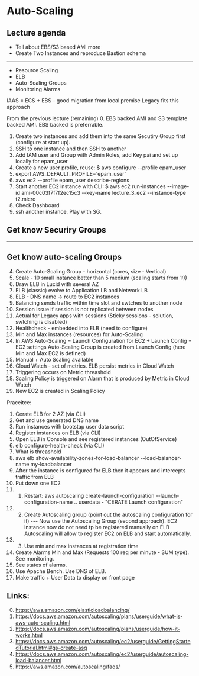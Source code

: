 # Auto-Scaling

## Lecture agenda

  * Tell about EBS/S3 based AMI more
  * Create Two Instances and reproduce Bastion schema    
  ---
  * Resource Scaling
  * ELB
  * Auto-Scaling Groups
  * Monitoring Alarms

IAAS = ECS + EBS - good migration from local premise
Legacy fits this approach

From the previous lecture (remaining)
0. EBS backed AMI and S3 template backed AMI. EBS backed is preferrable.
1. Create two instances and add them into the same Secutiry Group first (configure at start up).
2. SSH to one instance and then SSH to another
3. Add IAM user and Group with Admin Roles, add Key pai and set up locally for epam_user
4. Create a new user profile, reuse: $ aws configure --profile epam_user
5. export AWS_DEFAULT_PROFILE='epam_user'
6. aws ec2 --profile epam_user describe-regions
7. Start another EC2 instance with CLI:
$ aws ec2 run-instances --image-id ami-00c03f7f7f2ec15c3 --key-name lecture_3_ec2 --instance-type t2.micro
8. Check Dashboard
10. ssh another instance. Play with SG.


## Get know Securiry Groups
---

## Get know auto-scaling Groups
4. Create Auto-Scaling Group - horizontal (cores, size - Vertical)
5. Scale - 10 small instance better than 5 medium (scaling starts from 1:))
6. Draw ELB in Lucid with several AZ
7. ELB (classic) evolve to Application LB and Network LB
8. ELB - DNS name -> route to EC2 instances
9. Balancing sends traffic within time slot and swtches to another node
10. Session issue if session is not replicated between nodes
11. Actual for Legacy apps with sessions (Sticky sessions - solution, swtching is disabled)
12. Healthcheck - embedded into ELB (need to configure)
13. Min and Max instances (resources) for Auto-Scaling
14. In AWS Auto-Scaling = Launch Configuration for EC2 + 
	Launch Config = EC2 settings
	Auto-Scaling Group is created from Launch Config (here Min and Max EC2 is defined)
15. Manual + Auto Scaling available
16. Cloud Watch - set of metrics. ELB persist metrics in Cloud Watch
17. Triggering occurs on Metric threashold
18. Scaling Policy is triggered on Alarm that is produced by Metric in Cloud Watch
19. New EC2 is created in Scaling Policy

Praceitce:
1. Cerate ELB for 2 AZ (via CLI)
2. Get and use generated DNS name
3. Run instances with bootstap user data script
4. Register instances on ELB (via CLI)
5. Open ELB in Console and see registered instances (OutOfService)
6. elb configure-health-check (via CLI)
7. What is threashold
8. aws elb show-availability-zones-for-load-balancer --load-balancer-name my-loadbalancer
9. After the instance is configured for ELB then it appears and intercepts traffic from ELB
10. Put down one EC2
11. 1. Restart: aws autoscaling create-launch-configuration --launch-configuration-name .. userdata - "CERATE Launch configuration"
12. 2. Create Autoscaling group (point out the autoscaling configuration for it)
--- Now use the Autoscaling Group (second approach). 
  EC2 instance now do not need tp be registered manually on ELB
  Autoscaling will allow to register EC2 on ELB and start automatically.
13. 3. Use min and max instances at registration time
14. Create Alarms Min and Max (Requests 100 req per minute - SUM type). See monitoring.
15. See states of alarms.
16. Use Apache Bench. Use DNS of ELB.
20. Make traffic + User Data to display on front page


  
## Links:

0. https://aws.amazon.com/elasticloadbalancing/
1. https://docs.aws.amazon.com/autoscaling/plans/userguide/what-is-aws-auto-scaling.html
2. https://docs.aws.amazon.com/autoscaling/plans/userguide/how-it-works.html
3. https://docs.aws.amazon.com/autoscaling/ec2/userguide/GettingStartedTutorial.html#gs-create-asg
4. https://docs.aws.amazon.com/autoscaling/ec2/userguide/autoscaling-load-balancer.html
5. https://aws.amazon.com/autoscaling/faqs/